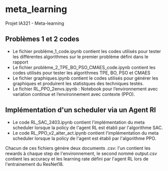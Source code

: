 # meta_learning
Projet IA321 - Meta-learning 


## Problèmes 1 et 2 codes
- Le fichier problème_1_code.ipynb contient les codes utilisés pour tester les différentes algorithmes sur le premier problème défini dans le rapport
- Le fichier problème_2_TPE_BO_PSO_CMAES_code.ipynb contient les codes utilisés pour tester les algorithmes TPE, BO, PSO et CMAES
- Le fichier graphiques.ipynb contient le codes utilisés pour générer les graphiques et produirent les statistques des techniques testés.
- Le fichier RL_PPO_2envs.ipynb : Notebook pour l’environnement avec variation continue et l’environnement avec contexte (PPO).

## Implémentation d'un scheduler via un Agent Rl
- Le code RL_SAC_2403.ipynb contient l'implémentation du meta scheduler lorsque la policy de l'agent RL est établi par l'algorithme SAC.
- Le code RL_PPO_v2_alter_act.ipynb contient l'implémentation du meta scheduler lorsque la policy de l'agent est établi par l'algorithme PPO.

Chacun de ces fichiers génére deux documents .csv: l'un contient les rewards à chaque step de l'environnement, le second nommé output.csv contient les accuracy et les learning rate défini par l'agent RL lors de l'entrainement du ResNet18.
